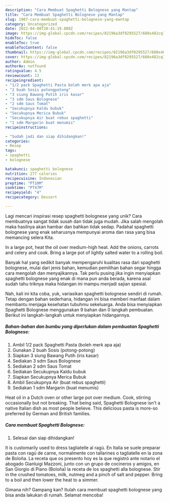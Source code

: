 ```yaml
---
description: "Cara Membuat Spaghetti Bolognese yang Mantap"
title: "Cara Membuat Spaghetti Bolognese yang Mantap"
slug: 1907-cara-membuat-spaghetti-bolognese-yang-mantap
category: Uncategorized
date: 2022-04-08T20:41:19.808Z
image: https://img-global.cpcdn.com/recipes/82196a3df0295527/680x482cq70/spaghetti-bolognese-foto-resep-utama.jpg
hideToc: false
enableToc: true
enableTocContent: false
thumbnail: https://img-global.cpcdn.com/recipes/82196a3df0295527/680x482cq70/spaghetti-bolognese-foto-resep-utama.jpg
cover: https://img-global.cpcdn.com/recipes/82196a3df0295527/680x482cq70/spaghetti-bolognese-foto-resep-utama.jpg
author: Admin
authorAv: notfound
ratingvalue: 4.5
reviewcount: 13
recipeingredient:
- "1/2 pack Spaghetti Pasta boleh merk apa aja"
- "2 buah Sosis potongpotong"
- "3 siung Bawang Putih iris kasar"
- "3 sdm Saus Bolognese"
- "2 sdm Saus Tomat"
- "Secukupnya Kaldu bubuk"
- "Secukupnya Merica Bubuk"
- "Secukupnya Air buat rebus spaghetti"
- "1 sdm Margarin buat menumis"
recipeinstructions:

- "Sudah jadi dan siap dihidangkan!"
categories:
- Resep
tags:
- spaghetti
- bolognese

katakunci: spaghetti bolognese 
nutrition: 277 calories
recipecuisine: Indonesian
preptime: "PT10M"
cooktime: "PT47M"
recipeyield: "4"
recipecategory: Dessert

---
```





Lagi mencari inspirasi resep spaghetti bolognese yang unik? Cara membuatnya sangat tidak susah dan tidak juga mudah. Jika salah mengolah maka hasilnya akan hambar dan bahkan tidak sedap. Padahal spaghetti bolognese yang enak seharusnya mempunyai aroma dan rasa yang bisa memancing selera Kita.





In a large pot, heat the oil over medium-high heat. Add the onions, carrots and celery and cook. Bring a large pot of lightly salted water to a rolling boil.

Banyak hal yang sedikit banyak mempengaruhi kualitas rasa dari spaghetti bolognese, mulai dari jenis bahan, kemudian pemilihan bahan segar hingga cara mengolah dan menyajikannya. Tak perlu pusing jika ingin menyiapkan spaghetti bolognese yang enak di mana pun anda berada, karena asal sudah tahu triknya maka hidangan ini mampu menjadi sajian spesial.






Nah, kali ini kita coba, yuk, variasikan spaghetti bolognese sendiri di rumah. Tetap dengan bahan sederhana, hidangan ini bisa memberi manfaat dalam membantu menjaga kesehatan tubuhmu sekeluarga. Anda bisa menyiapkan Spaghetti Bolognese menggunakan 9 bahan dan 0 langkah pembuatan. Berikut ini langkah-langkah untuk menyiapkan hidangannya.

<!--inarticleads1-->

##### Bahan-bahan dan bumbu yang diperlukan dalam pembuatan Spaghetti Bolognese:

1. Ambil 1/2 pack Spaghetti Pasta (boleh merk apa aja)
1. Gunakan 2 buah Sosis (potong-potong)
1. Siapkan 3 siung Bawang Putih (iris kasar)
1. Sediakan 3 sdm Saus Bolognese
1. Sediakan 2 sdm Saus Tomat
1. Sediakan Secukupnya Kaldu bubuk
1. Siapkan Secukupnya Merica Bubuk
1. Ambil Secukupnya Air (buat rebus spaghetti)
1. Sediakan 1 sdm Margarin (buat menumis)


Heat oil in a Dutch oven or other large pot over medium. Cook, stirring occasionally but not breaking. That being said, Spaghetti Bolognese isn&#39;t a native Italian dish as most people believe. This delicious pasta is more-so preferred by German and British families. 

<!--inarticleads2-->

##### Cara membuat Spaghetti Bolognese:


1. Selesai dan siap dihidangkan!

It is customarily used to dress tagliatelle al ragù. En Italia se suele preparar pasta con ragú de carne, normalmente con tallarines o tagliatelle en la zona de Boloña. La receta que os presento hoy es la que registró ante notario el abogado Gianluigi Mazzoni, junto con un grupo de cocineros y amigos, en San Giorgio di Piano (Boloña) la receta de los spaghetti alla bolognese. Stir in the crushed tomatoes, milk, nutmeg and a pinch of salt and pepper. Bring to a boil and then lower the heat to a simmer. 

Gimana nih? Gampang kan? Itulah cara membuat spaghetti bolognese yang bisa anda lakukan di rumah. Selamat mencoba!
